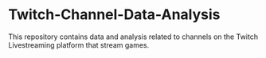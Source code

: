 # Twitch-Channel-Data-Analysis
This repository contains data and analysis related to channels on the Twitch Livestreaming platform that stream games.
